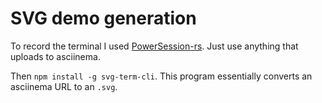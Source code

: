 # SVG demo generation

To record the terminal I used [PowerSession-rs](https://github.com/Watfaq/PowerSession-rs).
Just use anything that uploads to asciinema.

Then `npm install -g svg-term-cli`. This program essentially converts an asciinema URL to an `.svg`.

